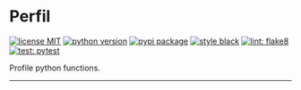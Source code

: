 # Perfil

[![license MIT][0]][1] [![python version][2]][3] [![pypi package][4]][5]
[![style black][6]][7] [![lint: flake8][8]][9] [![test: pytest][10]][11]

Profile python functions.

---

[0]: https://img.shields.io/github/license/jcpedroza/perfil?color=%2310af6f
[1]: https://en.wikipedia.org/wiki/MIT_License
[2]: https://img.shields.io/pypi/pyversions/perfil
[3]: https://img.shields.io/pypi/pyversions/perfil
[4]: https://img.shields.io/pypi/v/perfil
[5]: https://pypi.org/project/perfil/
[6]: https://img.shields.io/badge/code%20style-black-000000.svg
[7]: https://github.com/psf/black
[8]: https://img.shields.io/badge/lint-flake8-blue.svg
[9]: https://github.com/PyCQA/flake8
[10]: https://img.shields.io/badge/test-pytest-blue.svg
[11]: https://github.com/pytest-dev/pytest
